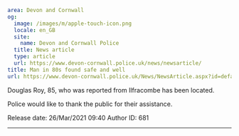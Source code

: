 ```yaml
area: Devon and Cornwall
og:
  image: /images/m/apple-touch-icon.png
  locale: en_GB
  site:
    name: Devon and Cornwall Police
  title: News article
  type: article
  url: https://www.devon-cornwall.police.uk/news/newsarticle/
title: Man in 80s found safe and well
url: https://www.devon-cornwall.police.uk/News/NewsArticle.aspx?id=defae125-c14b-46ea-8cb5-fac7d0660330
```

Douglas Roy, 85, who was reported from Ilfracombe has been located.

Police would like to thank the public for their assistance.

Release date: 26/Mar/2021 09:40
Author ID: 681

* * *
